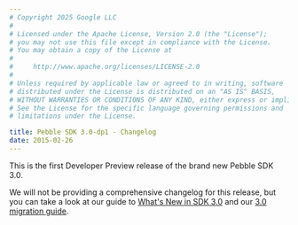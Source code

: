 ```yaml
---
# Copyright 2025 Google LLC
#
# Licensed under the Apache License, Version 2.0 (the "License");
# you may not use this file except in compliance with the License.
# You may obtain a copy of the License at
#
#     http://www.apache.org/licenses/LICENSE-2.0
#
# Unless required by applicable law or agreed to in writing, software
# distributed under the License is distributed on an "AS IS" BASIS,
# WITHOUT WARRANTIES OR CONDITIONS OF ANY KIND, either express or implied.
# See the License for the specific language governing permissions and
# limitations under the License.

title: Pebble SDK 3.0-dp1 - Changelog
date: 2015-02-26
---
```


This is the first Developer Preview release of the brand new Pebble SDK 3.0.

We will not be providing a comprehensive changelog for this release, but you
can take a look at our guide to [What's New in SDK 3.0](/sdk/whats-new/) and
our [3.0 migration guide](/sdk/migration-guide/).
